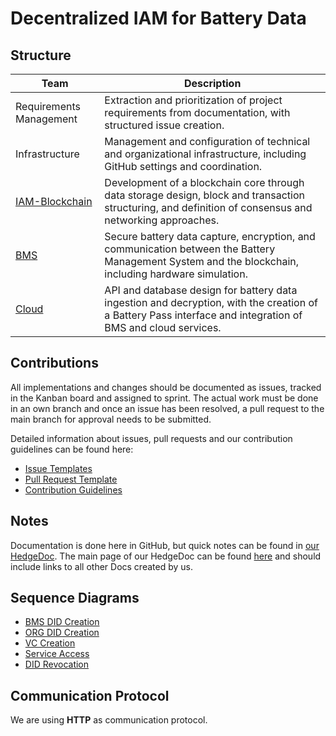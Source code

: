 # Decentralized IAM for Battery Data

## Structure

| Team                                   | Description |
|----------------------------------------| - |
| Requirements Management                | Extraction and prioritization of project requirements from documentation, with structured issue creation.  |
| Infrastructure                         | Management and configuration of technical and organizational infrastructure, including GitHub settings and coordination. |
| [IAM-Blockchain](blockchain/README.md) | Development of a blockchain core through data storage design, block and transaction structuring, and definition of consensus and networking approaches. |
| [BMS](bms/README.md)                   | Secure battery data capture, encryption, and communication between the Battery Management System and the blockchain, including hardware simulation. |
| [Cloud](cloud/README.md)               | API and database design for battery data ingestion and decryption, with the creation of a Battery Pass interface and integration of BMS and cloud services. |

## Contributions
All implementations and changes should be documented as issues, tracked in the Kanban board and assigned to sprint. 
The actual work must be done in an own branch and once an issue has been resolved, a pull request to the main branch for approval needs to be submitted. 

Detailed information about issues, pull requests and our contribution guidelines can be found here:
- [Issue Templates](https://github.com/THI-CSI/decentralized_iam_battery_data/tree/main/.github/ISSUE_TEMPLATE)
- [Pull Request Template](https://github.com/THI-CSI/decentralized_iam_battery_data/blob/main/.github/PULL_REQUEST_TEMPLATE.md)
- [Contribution Guidelines](https://github.com/THI-CSI/decentralized_iam_battery_data/blob/main/CONTRIBUTING.md) 

## Notes
Documentation is done here in GitHub, but quick notes can be found in [our HedgeDoc](https://md.s0ck.de/Project2025). The main page of our HedgeDoc can be found [here](https://md.s0ck.de/Project2025) and should include links to all other Docs created by us.

## Sequence Diagrams

- [BMS DID Creation](organizational/assets/bms_did_creation.svg)
- [ORG DID Creation](organizational/assets/org_did_creation.svg)
- [VC Creation](organizational/assets/vc_creation.svg)
- [Service Access](organizational/assets/service_access.svg)
- [DID Revocation](organizational/assets/did_revocation.svg)

## Communication Protocol

We are using **HTTP** as communication protocol.


